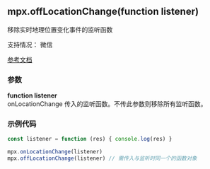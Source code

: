 ## mpx.offLocationChange(function listener)

移除实时地理位置变化事件的监听函数

支持情况： 微信

[参考文档](https://developers.weixin.qq.com/miniprogram/dev/api/location/wx.offLocationChange.html)

### 参数

**function listener**\
onLocationChange 传入的监听函数。不传此参数则移除所有监听函数。

### 示例代码
```js
const listener = function (res) { console.log(res) }

mpx.onLocationChange(listener)
mpx.offLocationChange(listener) // 需传入与监听时同一个的函数对象
```